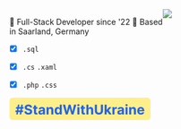<img align='right' src="https://media.giphy.com/media/U6YxrKZ84AfppW48r4/giphy.gif" width="230">

🔭 Full-Stack Developer since '22 📍 Based in Saarland, Germany

* [x] `.sql` 
* [x] `.cs` `.xaml`
* [x] `.php` `.css`


[![Stand With Ukraine](https://raw.githubusercontent.com/vshymanskyy/StandWithUkraine/main/badges/StandWithUkraine.svg)](https://vshymanskyy.github.io/StandWithUkraine)

